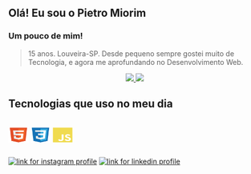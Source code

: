 ## Olá! Eu sou o Pietro Miorim 

### Um pouco de mim!
>15 anos.
>Louveira-SP.
>Desde pequeno sempre gostei muito de Tecnologia, e agora me aprofundando no Desenvolvimento Web.
	


<div align="center">
  	<a href="https://github.com/PietroMiorim">
  		<img height="160em" src="https://github-readme-stats.vercel.app/api?username=PietroMiorim&show_icons=true&theme=tokyonight&include_all_commits=true&count_private=true"/>
  		<img height="160em" src="https://github-readme-stats.vercel.app/api/top-langs/?username=PietroMiorim&layout=compact&langs_count=7&theme=tokyonight"/>
	</a>
</div>

## Tecnologias que uso no meu dia

<div style="display: inline_block"><br>
  <img align="center" alt="Rafa-HTML" height="30" width="40" src="https://raw.githubusercontent.com/devicons/devicon/master/icons/html5/html5-original.svg">
  <img align="center" alt="Rafa-CSS" height="30" width="40" src="https://raw.githubusercontent.com/devicons/devicon/master/icons/css3/css3-original.svg">
  <img align="center" alt="Pietro-JS icon" height="30" width="40" src="https://raw.githubusercontent.com/devicons/devicon/master/icons/javascript/javascript-plain.svg">
</div>
  
  ##
  
  <a style="display:inline-block" href="https://instagram.com/Pmiorim" target="_blank"><img alt="link for instagram profile" title="My Instagram profile" src="https://img.shields.io/badge/Instagram-E4405F?style=for-the-badge&logo=instagram&logoColor=white" /></a>
  <a style="display:inline-block" href="https://www.linkedin.com/in/pietro-miorim/" target="_blank"><img alt="link for linkedin profile" title="My LinkedIn profile" src="https://img.shields.io/badge/LinkedIn-0077B5?style=for-the-badge&logo=linkedin&logoColor=white" /></a>
 
